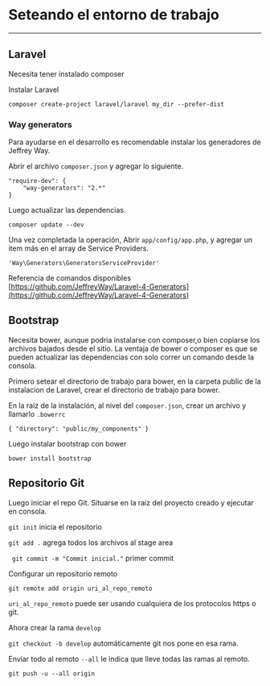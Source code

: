# Seteando el entorno de trabajo #

----------
## Laravel ##
Necesita tener instalado composer

Instalar Laravel
    
    composer create-project laravel/laravel my_dir --prefer-dist
    
### Way generators ###

Para ayudarse en el desarrollo es recomendable instalar los generadores de Jeffrey Way.

Abrir el archivo `composer.json` y agregar lo siguiente.

    "require-dev": { 
    	"way-generators": "2.*"
    }


Luego actualizar las dependencias.
    
    composer update --dev
    
Una vez completada la operación, Abrir `app/config/app.php`, y agregar un item más en el array de Service Providers.
    
    'Way\Generators\GeneratorsServiceProvider'
    
Referencia de comandos disponibles [https://github.com/JeffreyWay/Laravel-4-Generators](https://github.com/JeffreyWay/Laravel-4-Generators)

## Bootstrap ##
Necesita bower, aunque podria instalarse con composer,o bien copiarse los archivos bajados desde el sitio. La ventaja de bower o composer es que se pueden actualizar las dependencias con solo correr un comando desde la consola.

Primero setear el directorio de trabajo para bower, en la carpeta public de la instalacion de Laravel, crear el directorio de trabajo para bower.

En la raiz de la instalación, al nivel del `composer.json`, crear un archivo y llamarlo `.bowerrc`

`
{
  "directory": "public/my_components"
}
`

Luego instalar bootstrap con bower

`bower install bootstrap`

## Repositorio Git ##

Luego iniciar el repo Git. Situarse en la raiz del proyecto creado y ejecutar en consola.

` git init ` inicia el repositorio

` git add . ` agrega todos los archivos al stage area

` git commit -m "Commit inicial."` primer commit

Configurar un repositorio remoto

` git remote add origin uri_al_repo_remoto `


`uri_al_repo_remoto` puede ser usando cualquiera de los protocolos https o git.

Ahora crear la rama `develop`

`git checkout -b develop` automáticamente git nos pone en esa rama.

Enviar todo al remoto `--all` le indica que lleve todas las ramas al remoto.

`git push -u --all origin`
